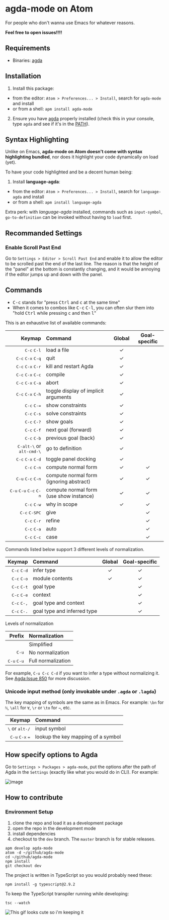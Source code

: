 # agda-mode on Atom

For people who don't wanna use Emacs for whatever reasons.

**Feel free to open issues!!!!**

## Requirements

* Binaries: [agda](https://agda.readthedocs.io/en/latest/getting-started/installation.html)

## Installation

1. Install this package:
  * from the editor: `Atom > Preferences... > Install`, search for `agda-mode` and install
  * or from a shell: `apm install agda-mode`
2. Ensure you have [agda](https://agda.readthedocs.io/en/latest/getting-started/installation.html) properly installed (check this in your console, type `agda` and see if it's in the [PATH](https://en.wikipedia.org/wiki/PATH_(variable))).

## Syntax Highlighting

Unlike on Emacs, **agda-mode on Atom doesn't come with syntax highlighting bundled**, nor does it highlight your code dynamically on load (yet).

To have your code highlighted and be a decent human being:

1. Install **language-agda**:
  * from the editor: `Atom > Preferences... > Install`, search for `language-agda` and install
  * or from a shell: `apm install language-agda`

Extra perk: with *language-agda* installed, commands such as `input-symbol`, `go-to-definition` can be invoked without having to `load` first.

## Recommanded Settings

### Enable Scroll Past End

Go to `Settings > Editor > Scroll Past End` and enable it to allow the editor to be scrolled past the end of the last line. The reason is that the height of the "panel" at the bottom is constantly changing, and it would be annoying if the editor jumps up and down with the panel.

## Commands

* <kbd>C-c</kbd> stands for "press <kbd>Ctrl</kbd> and <kbd>c</kbd> at the same time"
* When it comes to combos like <kbd>C-c</kbd> <kbd>C-l</kbd>, you can often slur them into "hold <kbd>Ctrl</kbd> while pressing <kbd>c</kbd> and then <kbd>l</kbd>"

This is an exhaustive list of available commands:

| Keymap            | Command                                 | Global | Goal-specific |
|------------------:|:----------------------------------------|:------:|:-------------:|
| <kbd>C-c</kbd>                <kbd>C-l</kbd> | load a file                             |   ✓    |               |
| <kbd>C-c</kbd> <kbd>C-x</kbd> <kbd>C-q</kbd> | quit                                    |   ✓    |               |
| <kbd>C-c</kbd> <kbd>C-x</kbd> <kbd>C-r</kbd> | kill and restart Agda                   |   ✓    |               |
| <kbd>C-c</kbd> <kbd>C-x</kbd> <kbd>C-c</kbd> | compile                                 |   ✓    |               |
| <kbd>C-c</kbd> <kbd>C-x</kbd> <kbd>C-a</kbd> | abort                                   |   ✓    |               |
| <kbd>C-c</kbd> <kbd>C-x</kbd> <kbd>C-h</kbd> | toggle display of implicit arguments    |   ✓    |               |
| <kbd>C-c</kbd>                <kbd>C-=</kbd> | show constraints                        |   ✓    |               |
| <kbd>C-c</kbd>                <kbd>C-s</kbd> | solve constraints                       |   ✓    |               |
| <kbd>C-c</kbd>                <kbd>C-?</kbd> | show goals                              |   ✓    |               |
| <kbd>C-c</kbd>                <kbd>C-f</kbd> | next goal (forward)                     |   ✓    |               |
| <kbd>C-c</kbd>                <kbd>C-b</kbd> | previous goal (back)                    |   ✓    |               |
| <kbd>C-alt-\\</kbd> or <kbd>alt-cmd-\\</kbd> | go to definition                    |   ✓    |               |
| <kbd>C-c</kbd> <kbd>C-x</kbd> <kbd>C-d</kbd> | toggle panel docking                    |   ✓    |               |
|                               <kbd>C-c</kbd> <kbd>C-n</kbd>   | compute normal form                     |   ✓    |       ✓       |
|                <kbd>C-u</kbd> <kbd>C-c</kbd> <kbd>C-n</kbd>   | compute normal form (ignoring abstract) |   ✓    |       ✓       |
| <kbd>C-u</kbd> <kbd>C-u</kbd> <kbd>C-c</kbd> <kbd>C-n</kbd>   | compute normal form (use show instance) |   ✓    |       ✓       |
| <kbd>C-c</kbd>                <kbd>C-w</kbd> | why in scope                            |   ✓    |       ✓       |
| <kbd>C-c</kbd>                <kbd>C-SPC</kbd> | give                                  |        |       ✓       |
| <kbd>C-c</kbd>                <kbd>C-r</kbd> | refine                                  |        |       ✓       |
| <kbd>C-c</kbd>                <kbd>C-a</kbd> | auto                                    |        |       ✓       |
| <kbd>C-c</kbd>                <kbd>C-c</kbd> | case                                    |        |       ✓       |

Commands listed below support 3 different levels of normalization.

| Keymap                        | Command                                 | Global | Goal-specific |
|------------------------------:|:----------------------------------------|:------:|:-------------:|
| <kbd>C-c</kbd> <kbd>C-d</kbd> | infer type                              |   ✓    |       ✓       |
| <kbd>C-c</kbd> <kbd>C-o</kbd> | module contents                         |   ✓    |       ✓       |
| <kbd>C-c</kbd> <kbd>C-t</kbd> | goal type                               |        |       ✓       |
| <kbd>C-c</kbd> <kbd>C-e</kbd> | context                                 |        |       ✓       |
| <kbd>C-c</kbd> <kbd>C-,</kbd> | goal type and context                   |        |       ✓       |
| <kbd>C-c</kbd> <kbd>C-.</kbd> | goal type and inferred type             |        |       ✓       |

Levels of normalization

| Prefix                        | Normalization      |
|------------------------------:|:-------------------|
|                               | Simplified         |
| <kbd>C-u</kbd>                | No normalization   |
| <kbd>C-u</kbd> <kbd>C-u</kbd> | Full normalization |

For example, `C-u C-c C-d` if you want to infer a type without normalizing it.
See [Agda:Issue 850](https://code.google.com/p/agda/issues/detail?id=850) for more discussion.

### Unicode input method (only invokable under `.agda` or `.lagda`)

The key mapping of symbols are the same as in Emacs. For example: `\bn` for `ℕ`, `\all` for `∀`, `\r` or `\to` for `→`, etc.

| Keymap                                     | Command                            |
|-------------------------------------------:|:-----------------------------------|
| <kbd>\\</kbd> or <kbd>alt-/</kbd>          | input symbol                       |
| <kbd>C-u</kbd> <kbd>C-x</kbd> <kbd>=</kbd> | lookup the key mapping of a symbol |

## How specify options to Agda

Go to `Settings > Packages > agda-mode`, put the options after the path of Agda in the `Settings` (exactly like what you would do in CLI). For example:

![image](https://i.imgur.com/SwKSWXZ.png)

## How to contribute

### Environment Setup

1. clone the repo and load it as a development package
2. open the repo in the development mode
3. install dependencies
4. checkout to the `dev` branch. The `master` branch is for stable releases.
```
apm develop agda-mode
atom -d ~/github/agda-mode
cd ~/github/agda-mode
npm install
git checkout dev
```

The project is written in TypeScript so you would probably need these:
```
npm install -g typescript@2.9.2
```

To keep the TypeScript transpiler running while developing:

```
tsc --watch
```


![This gif looks cute so i'm keeping it](https://f.cloud.github.com/assets/69169/2290250/c35d867a-a017-11e3-86be-cd7c5bf3ff9b.gif)
